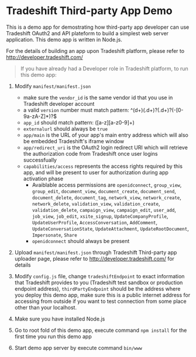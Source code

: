 Tradeshift Third-party App Demo
==================

This is a demo app for demostrating how third-party app developer can use Tradeshift OAuth2 and API plateform to build a simplest web server application.
This demo app is written in Node.js.

For the details of building an app upon Tradeshift platform, please refer to http://developer.tradeshift.com/

>  If you have already had a Developer role in Tradeshift platform, to run this demo app:

   1. Modify `manifest/manifest.json`
       - make sure the `vendor_id` is the same vendor id that you use in Tradeshift developer account
       - a valid `version` number must match pattern: ^(d+)(.d+)?(.d+)?(-[0-9a-zA-Z]*)?$
       - `app_id` should match pattern: ([a-z][a-z0-9]+)
       - `externalurl` should always be `true`
       - `app/main` is the URL of your app's main entry address which will also be embedded Tradeshift's iframe window
       - `app/redirect_uri` is the OAuth2 login redirect URI which will retrieve the authorization code from Tradeshift once user logins successfually
       - `capabilities/access` represents the access rights required by this app, and will be present to user for authorization during app activation phase
       		- Avaiblable access permissions are `openidconnect`, `group_view`, `group_edit`, `document_view`, `document_create`, `document_send`, `document_delete`, `document_tag`, `network_view`, `network_create`, `network_delete`, `validation_view`, `validation_create`, `validation_delete`, `campaign_view`, `campaign_edit`, `user_add`, `job_view`, `job_edit`, `xsite_signup`, `UpdateCompanyProfile`, `UpdateUserProfile`, `AccessConversation`, `AddComment`, `UpdateConversationState`, `UpdateAttachment`, `UpdateRootDocument`, `Impersonate`, `Share`
       		- `openidconnect` should always be present
       
   2. Upload `manifest/manifest.json` through Tradeshift Third-party app uploader page, please refer to http://developer.tradeshift.com/ for details
   
   3. Modify `config.js` file, change `tradeshiftEndpoint` to exact information that Tradeshift provides to you (Tradeshift test sandbox or production endpoint address),
   	`thirdPartyEndpoint` should be the address where you deploy this demo app, make sure this is a public internet address for accessing from outside if you want to test connection from some place other than your localhost.
   
   4. Make sure you have installed Node.js
   
   5. Go to root fold of this demo app, execute command `npm install` for the first time you run this demo app
   
   5. Start demo app server by execute command `bin/www`

